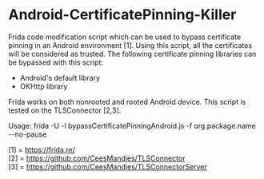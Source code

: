 # Android-CertificatePinning-Killer

Frida code modification script which can be used to bypass certificate pinning in an Android environment [1]. Using this script, all the certificates will be considered as trusted. The following certificate pinning libraries can be bypassed with this script:
<ul>
<li>Android's default library</li>
<li>OKHttp library</li>
</ul>

Frida works on both nonrooted and rooted Android device. This script is tested on the TLSConnector [2,3].

Usage: frida -U -l bypassCertificatePinningAndroid.js -f org.package.name --no-pause

[1] = https://frida.re/ <br/>
[2] = https://github.com/CeesMandjes/TLSConnector <br/>
[3] = https://github.com/CeesMandjes/TLSConnectorServer <br/>
